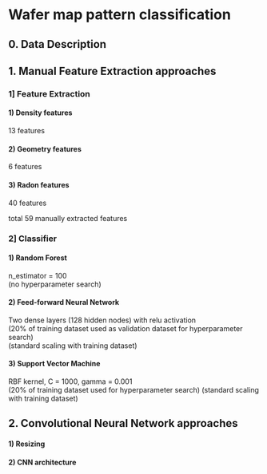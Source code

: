 # Wafer map pattern classification

## 0. Data Description

## 1. Manual Feature Extraction approaches

### 1] Feature Extraction
#### 1) Density features
13 features
#### 2) Geometry features
6 features
#### 3) Radon features
40 features

total 59 manually extracted features

### 2] Classifier

#### 1) Random Forest
n_estimator = 100  
(no hyperparameter search)

#### 2) Feed-forward Neural Network
Two dense layers (128 hidden nodes) with relu activation  
(20% of training dataset used as validation dataset for hyperparameter search)  
(standard scaling with training dataset)

#### 3) Support Vector Machine
RBF kernel, C = 1000, gamma = 0.001  
(20% of training dataset used for hyperparameter search)
(standard scaling with training dataset)

## 2. Convolutional Neural Network approaches
#### 1) Resizing
#### 2) CNN architecture
